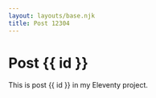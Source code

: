 ```yaml
---
layout: layouts/base.njk
title: Post 12304
---
```


# Post {{ id }}

This is post {{ id }} in my Eleventy project.
